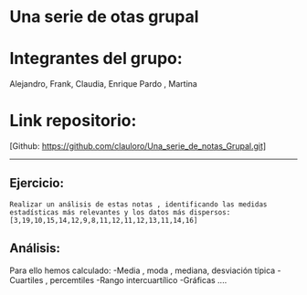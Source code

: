 # Una serie de otas grupal

# Integrantes del grupo: 
Alejandro, Frank, Claudia, Enrique Pardo , Martina

# Link repositorio: 
[Github: https://github.com/clauloro/Una_serie_de_notas_Grupal.git]

*******************

## Ejercicio: 
    Realizar un análisis de estas notas , identificando las medidas estadísticas más relevantes y los datos más dispersos:
    [3,19,10,15,14,12,9,8,11,12,11,12,13,11,14,16]
    
## Análisis:

Para ello hemos calculado:
    -Media , moda , mediana, desviación típica
    -Cuartiles , percemtiles
    -Rango intercuartílico
    -Gráficas
    ....
        

 

